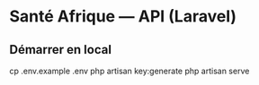 ﻿# Santé Afrique — API (Laravel)
## Démarrer en local
cp .env.example .env
php artisan key:generate
php artisan serve
